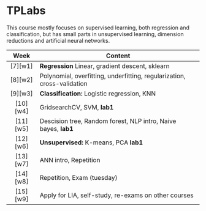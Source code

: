 # TPLabs

This course mostly focuses on supervised learning, both regression and classification, but has small parts in unsupervised learning, dimension reductions and artificial neural networks.

|   Week   | Content                                                                 |
| :------: | ----------------------------------------------------------------------- |
| [7][w1]  | **Regression** Linear, gradient descent, sklearn                        |
| [8][w2]  | Polynomial, overfitting, underfitting, regularization, cross-validation |
| [9][w3]  | **Classification:** Logistic regression, KNN                            |
| [10][w4] | GridsearchCV, SVM, **lab1**                                             |
| [11][w5] | Descision tree, Random forest, NLP intro, Naive bayes, **lab1**         |
| [12][w6] | **Unsupervised:** K-means, PCA **lab1**                                 |
| [13][w7] | ANN intro, Repetition                                                   |
| [14][w8] | Repetition, Exam (tuesday)                                              |
| [15][w9] | Apply for LIA, self-study, re-exams on other courses                    |
